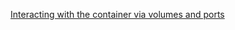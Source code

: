 [Interacting with the container via volumes and ports](https://devopswithdocker.com/part-1/5-volumes-and-ports)